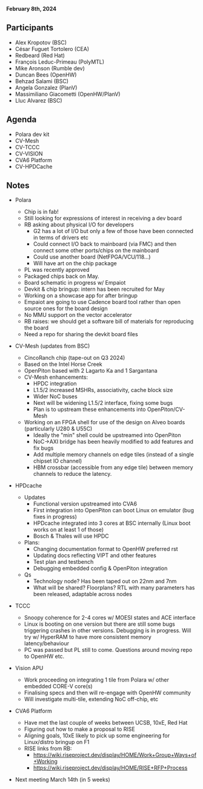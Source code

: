**February 8th, 2024**

## Participants

* Alex Kropotov (BSC)
* César Fuguet Tortolero (CEA)
* Redbeard (Red Hat)
* François Leduc-Primeau (PolyMTL)
* Mike Aronson (Rumble dev)
* Duncan Bees (OpenHW)
* Behzad Salami (BSC)
* Angela Gonzalez (PlanV)
* Massimiliano Giacometti (OpenHW/PlanV)
* Lluc Alvarez (BSC)

## Agenda

* Polara dev kit
* CV-Mesh
* CV-TCCC
* CV-VISION
* CVA6 Platform
* CV-HPDCache

## Notes

* Polara
  * Chip is in fab!
  * Still looking for expressions of interest in receiving a dev board
  * RB asking about physical I/O for developers
    * G2 has a lot of I/O but only a few of those have been connected in terms of drivers etc
    * Could connect I/O back to mainboard (via FMC) and then connect some other ports/chips on the mainboard
    * Could use another board (NetFPGA/VCU/118...)
    * Will have art on the chip package
  * PL was recently approved
  * Packaged chips back on May.
  * Board schematic in progress w/ Empaiot
  * Devkit & chip bringup: intern has been recruited for May
  * Working on a showcase app for after bringup
  * Empaiot are going to use Cadence board tool rather than open source ones for the board design
  * No MMU support on the vector accelerator
  * RB raises: we should get a software bill of materials for reproducing the board
  * Need a repo for sharing the devkit board files

* CV-Mesh (updates from BSC)
  * CincoRanch chip (tape-out on Q3 2024)
  * Based on the Intel Horse Creek
  * OpenPiton based with 2 Lagarto Ka and 1 Sargantana
  * CV-Mesh enhancements:
    * HPDC integration
    * L1.5/2 increased MSHRs, associativity, cache block size
    * Wider NoC buses
    * Next will be widening L1.5/2 interface, fixing some bugs
    * Plan is to upstream these enhancements into OpenPiton/CV-Mesh
  * Working on an FPGA shell for use of the design on Alveo boards (particularly U280 & U55C)
    * Ideally the "min" shell could be upstreamed into OpenPiton
    * NoC->AXI bridge has been heavily modified to add features and fix bugs
    * Add multiple memory channels on edge tiles (instead of a single chipset IO channel)
    * HBM crossbar (accessible from any edge tile) between memory channels to reduce the latency.

* HPDcache
  * Updates
    * Functional version upstreamed into CVA6
    * First integration into OpenPiton can boot Linux on emulator (bug fixes in progress)
    * HPDcache integrated into 3 cores at BSC internally (Linux boot works on at least 1 of those)
    * Bosch & Thales will use HPDC
  * Plans:
    * Changing documentation format to OpenHW preferred rst
    * Updating docs reflecting VIPT and other features
    * Test plan and testbench
    * Debugging embedded config & OpenPiton integration
  * Qs
    * Technology node? Has been taped out on 22nm and 7nm
    * What will be shared? Floorplans? RTL with many parameters has been released, adaptable across nodes

* TCCC
  * Snoopy coherence for 2-4 cores w/ MOESI states and ACE interface
  * Linux is booting on one version but there are still some bugs triggering crashes in other versions. Debugging is in progress. Will try w/ HyperRAM to have more consistent memory latency/behaviour
  * PC was passed but PL still to come. Questions around moving repo to OpenHW etc.

* Vision APU
  * Work proceeding on integrating 1 tile from Polara w/ other embedded CORE-V core(s)
  * Finalising specs and then will re-engage with OpenHW community
  * Will investigate multi-tile, extending NoC off-chip, etc

* CVA6 Platform
  * Have met the last couple of weeks between UCSB, 10xE, Red Hat
  * Figuring out how to make a proposal to RISE
  * Aligning goals, 10xE likely to pick up some engineering for Linux/distro bringup on F1
  * RISE links from RB:
    * https://wiki.riseproject.dev/display/HOME/Work+Group+Ways+of+Working
    * https://wiki.riseproject.dev/display/HOME/RISE+RFP+Process

* Next meeting March 14th (in 5 weeks)
